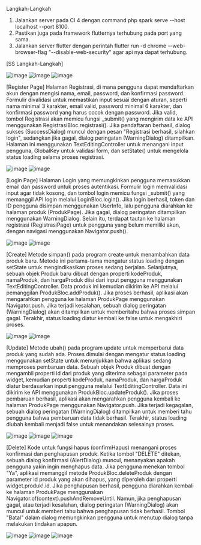 Langkah-Langkah
1. Jalankan server pada CI 4 dengan command php spark serve --host localhost --port 8100.
2. Pastikan juga pada framework flutternya terhubung pada port yang sama.
3. Jalankan server flutter dengan perintah flutter run -d chrome --web-browser-flag "--disable-web-security" agar api nya dapat terhubung.




[SS Langkah-Langkah]


![image](https://github.com/user-attachments/assets/f1fb4a20-74c8-4092-82c0-fcd895de9c97)
![image](https://github.com/user-attachments/assets/995c83ca-bbf3-43d3-818e-6939b37f27be)
![image](https://github.com/user-attachments/assets/8bb79373-6bdc-43c3-b842-822e47eba3ef)




[Register Page]
Halaman Registrasi, di mana pengguna dapat mendaftarkan akun dengan mengisi nama, email, password, dan konfirmasi password. Formulir divalidasi untuk memastikan input sesuai dengan aturan, seperti nama minimal 3 karakter, email valid, password minimal 6 karakter, dan konfirmasi password yang harus cocok dengan password. Jika valid, tombol Registrasi akan memicu fungsi _submit() yang mengirim data ke API menggunakan RegistrasiBloc.registrasi(). Jika pendaftaran berhasil, dialog sukses (SuccessDialog) muncul dengan pesan "Registrasi berhasil, silahkan login", sedangkan jika gagal, dialog peringatan (WarningDialog) ditampilkan. Halaman ini menggunakan TextEditingController untuk menangani input pengguna, GlobalKey<FormState> untuk validasi form, dan setState() untuk mengelola status loading selama proses registrasi.

![image](https://github.com/user-attachments/assets/877bb423-3aed-4f98-8954-80f114c81f0f)
![image](https://github.com/user-attachments/assets/99441774-0700-445b-8c76-4e7a0b9f3ada)


[Login Page]
Halaman Login yang memungkinkan pengguna memasukkan email dan password untuk proses autentikasi. Formulir login memvalidasi input agar tidak kosong, dan tombol login memicu fungsi _submit() yang memanggil API login melalui LoginBloc.login(). Jika login berhasil, token dan ID pengguna disimpan menggunakan UserInfo, lalu pengguna diarahkan ke halaman produk (ProdukPage). Jika gagal, dialog peringatan ditampilkan menggunakan WarningDialog. Selain itu, terdapat tautan ke halaman registrasi (RegistrasiPage) untuk pengguna yang belum memiliki akun, dengan navigasi menggunakan Navigator.push().


![image](https://github.com/user-attachments/assets/872b8049-446c-46f6-84d6-6d20ffc1e030)
![image](https://github.com/user-attachments/assets/4563ddbc-2dc0-400f-b2f8-e2d132831c9e)


[Create]
Metode simpan() pada program create untuk menambahkan data produk baru. Metode ini pertama-tama mengatur status loading dengan setState untuk mengindikasikan proses sedang berjalan. Selanjutnya, sebuah objek Produk baru dibuat dengan properti kodeProduk, namaProduk, dan hargaProduk diisi dari input pengguna menggunakan TextEditingController. Data produk ini kemudian dikirim ke API melalui pemanggilan ProdukBloc.addProduk(). Jika proses berhasil, aplikasi akan mengarahkan pengguna ke halaman ProdukPage menggunakan Navigator.push. Jika terjadi kesalahan, sebuah dialog peringatan (WarningDialog) akan ditampilkan untuk memberitahu bahwa proses simpan gagal. Terakhir, status loading diatur kembali ke false untuk mengakhiri proses.


![image](https://github.com/user-attachments/assets/83178754-11a4-439d-9c15-d7ce6ea28d90)
![image](https://github.com/user-attachments/assets/720cca6e-0a36-45cc-bc22-1ea4331d7dd7)



[Update]
Metode ubah() pada program update untuk memperbarui data produk yang sudah ada. Proses dimulai dengan mengatur status loading menggunakan setState untuk menunjukkan bahwa aplikasi sedang memproses pembaruan data. Sebuah objek Produk dibuat dengan mengambil properti id dari produk yang diterima sebagai parameter pada widget, kemudian properti kodeProduk, namaProduk, dan hargaProduk diatur berdasarkan input pengguna melalui TextEditingController. Data ini dikirim ke API menggunakan ProdukBloc.updateProduk(). Jika proses pembaruan berhasil, aplikasi akan mengarahkan pengguna kembali ke halaman ProdukPage menggunakan Navigator.push. Jika terjadi kegagalan, sebuah dialog peringatan (WarningDialog) ditampilkan untuk memberi tahu pengguna bahwa pembaruan data tidak berhasil. Terakhir, status loading diubah kembali menjadi false untuk menandakan selesainya proses.


![image](https://github.com/user-attachments/assets/562a0c53-6ea4-45c1-9b56-b1e461d328ba)
![image](https://github.com/user-attachments/assets/b2206268-aa43-4c0a-95b4-d225f6dc01be)
![image](https://github.com/user-attachments/assets/17355359-01e4-4068-9da0-dca57ad92a86)


[Delete]
Kode untuk fungsi hapus (confirmHapus) menangani proses konfirmasi dan penghapusan produk. Ketika tombol "DELETE" ditekan, sebuah dialog konfirmasi (AlertDialog) muncul, menanyakan apakah pengguna yakin ingin menghapus data. Jika pengguna menekan tombol "Ya", aplikasi memanggil metode ProdukBloc.deleteProduk dengan parameter id produk yang akan dihapus, yang diperoleh dari properti widget.produk!.id. Jika penghapusan berhasil, pengguna diarahkan kembali ke halaman ProdukPage menggunakan Navigator.of(context).pushAndRemoveUntil. Namun, jika penghapusan gagal, atau terjadi kesalahan, dialog peringatan (WarningDialog) akan muncul untuk memberi tahu bahwa penghapusan tidak berhasil. Tombol "Batal" dalam dialog memungkinkan pengguna untuk menutup dialog tanpa melakukan tindakan apapun.

![image](https://github.com/user-attachments/assets/ad9d2dee-d9e3-4cc1-9bdd-417e54776955)
![image](https://github.com/user-attachments/assets/40e56c70-b74f-4f81-a1a6-f199bf2e6d79)
![image](https://github.com/user-attachments/assets/c8f43265-f6a5-4116-9347-b9ad9644ea94)





